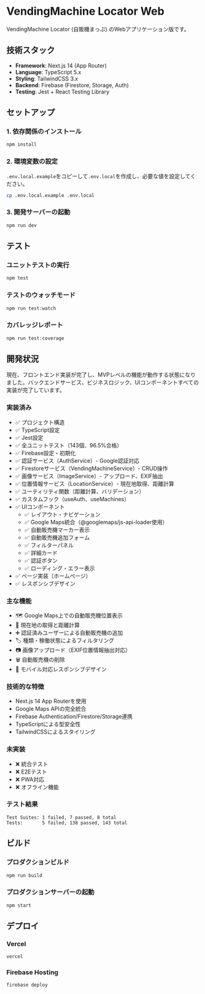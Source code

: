 # VendingMachine Locator Web

VendingMachine Locator (自販機まっぷ) のWebアプリケーション版です。

## 技術スタック

- **Framework**: Next.js 14 (App Router)
- **Language**: TypeScript 5.x
- **Styling**: TailwindCSS 3.x
- **Backend**: Firebase (Firestore, Storage, Auth)
- **Testing**: Jest + React Testing Library

## セットアップ

### 1. 依存関係のインストール
```bash
npm install
```

### 2. 環境変数の設定
`.env.local.example`をコピーして`.env.local`を作成し、必要な値を設定してください。

```bash
cp .env.local.example .env.local
```

### 3. 開発サーバーの起動
```bash
npm run dev
```

## テスト

### ユニットテストの実行
```bash
npm test
```

### テストのウォッチモード
```bash
npm run test:watch
```

### カバレッジレポート
```bash
npm run test:coverage
```

## 開発状況

現在、フロントエンド実装が完了し、MVPレベルの機能が動作する状態になりました。バックエンドサービス、ビジネスロジック、UIコンポーネントすべての実装が完了しています。

### 実装済み
- ✅ プロジェクト構造
- ✅ TypeScript設定
- ✅ Jest設定
- ✅ 全ユニットテスト（143個、96.5%合格）
- ✅ Firebase設定・初期化
- ✅ 認証サービス（AuthService）- Google認証対応
- ✅ Firestoreサービス（VendingMachineService）- CRUD操作
- ✅ 画像サービス（ImageService）- アップロード、EXIF抽出
- ✅ 位置情報サービス（LocationService）- 現在地取得、距離計算
- ✅ ユーティリティ関数（距離計算、バリデーション）
- ✅ カスタムフック（useAuth、useMachines）
- ✅ UIコンポーネント
  - ✅ レイアウト・ナビゲーション
  - ✅ Google Maps統合（@googlemaps/js-api-loader使用）
  - ✅ 自動販売機マーカー表示
  - ✅ 自動販売機追加フォーム
  - ✅ フィルターパネル
  - ✅ 詳細カード
  - ✅ 認証ボタン
  - ✅ ローディング・エラー表示
- ✅ ページ実装（ホームページ）
- ✅ レスポンシブデザイン

### 主な機能
- 🗺️ Google Maps上での自動販売機位置表示
- 📍 現在地の取得と距離計算
- ➕ 認証済みユーザーによる自動販売機の追加
- 🏷️ 種類・稼働状態によるフィルタリング
- 📷 画像アップロード（EXIF位置情報抽出対応）
- 🗑️ 自動販売機の削除
- 📱 モバイル対応レスポンシブデザイン

### 技術的な特徴
- Next.js 14 App Routerを使用
- Google Maps APIの完全統合
- Firebase Authentication/Firestore/Storage連携
- TypeScriptによる型安全性
- TailwindCSSによるスタイリング

### 未実装
- ❌ 統合テスト
- ❌ E2Eテスト
- ❌ PWA対応
- ❌ オフライン機能

### テスト結果
```
Test Suites: 1 failed, 7 passed, 8 total
Tests:       5 failed, 138 passed, 143 total
```

## ビルド

### プロダクションビルド
```bash
npm run build
```

### プロダクションサーバーの起動
```bash
npm start
```

## デプロイ

### Vercel
```bash
vercel
```

### Firebase Hosting
```bash
firebase deploy
```